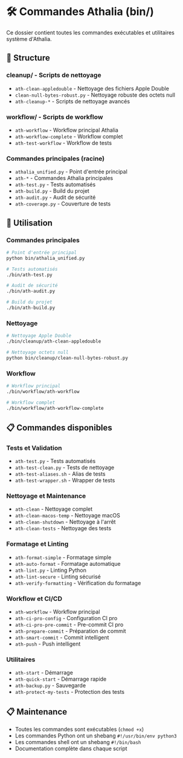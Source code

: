 # 🛠️ Commandes Athalia (bin/)

Ce dossier contient toutes les commandes exécutables et utilitaires système d'Athalia.

## 📂 Structure

### **cleanup/** - Scripts de nettoyage
- `ath-clean-appledouble` - Nettoyage des fichiers Apple Double
- `clean-null-bytes-robust.py` - Nettoyage robuste des octets null
- `ath-cleanup-*` - Scripts de nettoyage avancés

### **workflow/** - Scripts de workflow
- `ath-workflow` - Workflow principal Athalia
- `ath-workflow-complete` - Workflow complet
- `ath-test-workflow` - Workflow de tests

### **Commandes principales (racine)**
- `athalia_unified.py` - Point d'entrée principal
- `ath-*` - Commandes Athalia principales
- `ath-test.py` - Tests automatisés
- `ath-build.py` - Build du projet
- `ath-audit.py` - Audit de sécurité
- `ath-coverage.py` - Couverture de tests

## 🚀 Utilisation

### **Commandes principales**
```bash
# Point d'entrée principal
python bin/athalia_unified.py

# Tests automatisés
./bin/ath-test.py

# Audit de sécurité
./bin/ath-audit.py

# Build du projet
./bin/ath-build.py
```

### **Nettoyage**
```bash
# Nettoyage Apple Double
./bin/cleanup/ath-clean-appledouble

# Nettoyage octets null
python bin/cleanup/clean-null-bytes-robust.py
```

### **Workflow**
```bash
# Workflow principal
./bin/workflow/ath-workflow

# Workflow complet
./bin/workflow/ath-workflow-complete
```

## 📋 Commandes disponibles

### **Tests et Validation**
- `ath-test.py` - Tests automatisés
- `ath-test-clean.py` - Tests de nettoyage
- `ath-test-aliases.sh` - Alias de tests
- `ath-test-wrapper.sh` - Wrapper de tests

### **Nettoyage et Maintenance**
- `ath-clean` - Nettoyage complet
- `ath-clean-macos-temp` - Nettoyage macOS
- `ath-clean-shutdown` - Nettoyage à l'arrêt
- `ath-clean-tests` - Nettoyage des tests

### **Formatage et Linting**
- `ath-format-simple` - Formatage simple
- `ath-auto-format` - Formatage automatique
- `ath-lint.py` - Linting Python
- `ath-lint-secure` - Linting sécurisé
- `ath-verify-formatting` - Vérification du formatage

### **Workflow et CI/CD**
- `ath-workflow` - Workflow principal
- `ath-ci-pro-config` - Configuration CI pro
- `ath-ci-pro-pre-commit` - Pre-commit CI pro
- `ath-prepare-commit` - Préparation de commit
- `ath-smart-commit` - Commit intelligent
- `ath-push` - Push intelligent

### **Utilitaires**
- `ath-start` - Démarrage
- `ath-quick-start` - Démarrage rapide
- `ath-backup.py` - Sauvegarde
- `ath-protect-my-tests` - Protection des tests

## 📋 Maintenance

- Toutes les commandes sont exécutables (`chmod +x`)
- Les commandes Python ont un shebang `#!/usr/bin/env python3`
- Les commandes shell ont un shebang `#!/bin/bash`
- Documentation complète dans chaque script 